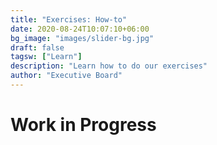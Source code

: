 ```yaml
---
title: "Exercises: How-to"
date: 2020-08-24T10:07:10+06:00
bg_image: "images/slider-bg.jpg"
draft: false
tagsw: ["Learn"]
description: "Learn how to do our exercises"
author: "Executive Board"
---
```


# Work in Progress
